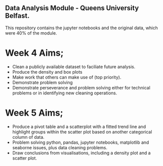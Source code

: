 ## Data Analysis Module - Queens University Belfast.
This repository contains the jupyter notebooks and the original data, which were 40% of the module. 

# Week 4 Aims;
- Clean a publicly available dataset to faciliate future analysis.
- Produce the density and box plots
- Make work that others can make use of (top priority).
- Demonstrate problem solving
- Demonstrate perseverance and problem solving either for technical problems or in identifying new cleaning operations.

# Week 5 Aims;
- Produce a pivot table and a scatterplot with a fitted trend line and highlight groups within the scatter plot based on another categorical column of data.
- Problem solving python, pandas, jupyter notebooks, matplotlib and seaborne issues, plus data cleaning problems.
- Draw conclusions from visualisations, including a density plot and a scatter plot.
